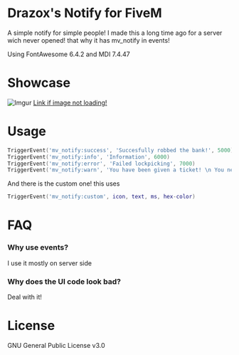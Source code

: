
# Drazox's Notify for FiveM

A simple notify for simple people!
I made this a long time ago for a server wich never opened!
that why it has mv_notify in events!

Using FontAwesome 6.4.2 and MDI 7.4.47

# Showcase

![Imgur](https://i.imgur.com/zhPg4XW.gif)
[Link if image not loading!](https://i.imgur.com/zhPg4XW.gif)

# Usage
```lua
TriggerEvent('mv_notify:success', 'Succesfully robbed the bank!', 5000)
TriggerEvent('mv_notify:info', 'Information', 6000)
TriggerEvent('mv_notify:error', 'Failed lockpicking', 7000)
TriggerEvent('mv_notify:warn', 'You have been given a ticket! \n You need to pay it in 30 days!', 8000)
```
And there is the custom one!
this uses
```lua
TriggerEvent('mv_notify:custom', icon, text, ms, hex-color)
```
# FAQ

### Why use events?  
I use it mostly on server side

### Why does the UI code look bad?  
Deal with it!

# License
GNU General Public License v3.0
